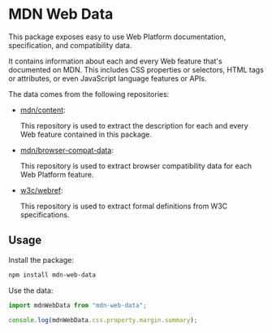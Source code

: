 # MDN Web Data

This package exposes easy to use Web Platform documentation, specification, and compatibility data.

It contains information about each and every Web feature that's documented on MDN. This includes CSS properties or selectors, HTML tags or attributes, or even JavaScript language features or APIs.

The data comes from the following repositories:

* [mdn/content](https://github.com/mdn/content):

  This repository is used to extract the description for each and every Web feature contained in this package.

* [mdn/browser-compat-data](https://github.com/mdn/browser-compat-data):

  This repository is used to extract browser compatibility data for each Web Platform feature.

* [w3c/webref](https://github.com/w3c/webref):

  This repository is used to extract formal definitions from W3C specifications.

## Usage

Install the package:

```bash
npm install mdn-web-data
```

Use the data:

```js
import mdnWebData from "mdn-web-data";

console.log(mdnWebData.css.property.margin.summary);
```
